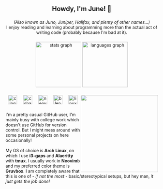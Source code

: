 <h2 align="center">Howdy, I'm June! 🦝</h2>

###

<p align="center"><i>(Also known as Juno, Juniper, Halifax, and plenty of other names...)</i><br>I enjoy reading and learning about programming more than the actual act of writing code (probably because I'm bad at it).</p>

###

<div align="center">
  <img src="https://github-readme-stats.vercel.app/api?username=flowerqirl&hide_title=true&hide_rank=false&show_icons=true&include_all_commits=true&count_private=true&disable_animations=false&theme=gruvbox&locale=en&hide_border=true&order=1" height="150" alt="stats graph"  />
  <img src="https://github-readme-stats.vercel.app/api/top-langs?username=flowerqirl&locale=en&hide_title=false&layout=compact&card_width=320&langs_count=4&theme=gruvbox&hide_border=true&order=2" height="150" alt="languages graph"  />
</div>

###

<img align="right" height="255" src="https://cdn.discordapp.com/attachments/1000631697194369137/1226533462207631413/sayaka_gruvbox_gif.gif?ex=66251d4d&is=6612a84d&hm=2d4dcf61a2b1739c129a04598a1525fa33242769e31099214c28bac75fd2a5a4&"  />

<div align="center">
  <img src="https://img.shields.io/badge/C-A8B9CC?logo=c&logoColor=black&style=for-the-badge" height="30" alt="c logo"  />
  <img width="12" />
  <img src="https://img.shields.io/badge/C Sharp-239120?logo=csharp&logoColor=white&style=for-the-badge" height="30" alt="csharp logo"  />
  <img width="12" />
  <img src="https://img.shields.io/badge/Neovim-57A143?logo=neovim&logoColor=black&style=for-the-badge" height="30" alt="neovim logo"  />
  <img width="12" />
  <img src="https://img.shields.io/badge/Blender-F5792A?logo=blender&logoColor=black&style=for-the-badge" height="30" alt="blender logo"  />
  <img width="12" />
  <img src="https://img.shields.io/badge/Linux-FCC624?logo=linux&logoColor=black&style=for-the-badge" height="30" alt="linux logo"  />
</div>

###

<p align="left">I'm a pretty casual GitHub user, I'm mainly busy with college work which doesn't use GitHub for version control. But I might mess around with some personal projects on here occasionally!<br><br>My OS of choice is <b>Arch Linux</b>, on which I use <b>i3-gaps</b> and <b>Alacritty</b> with <b>tmux</b>. I usually work in <b>Neovim</b>b and my preferred color theme is <b>Gruvbox</b>. I am completely aware that this is one of - <i>if not the most</i> - basic/stereotypical setups, but hey man, <i>it just gets the job done!</i></p>
